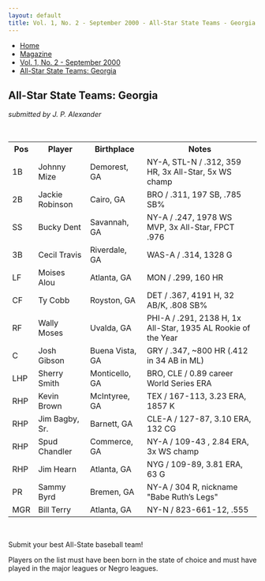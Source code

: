 ```yaml
---
layout: default
title: Vol. 1, No. 2 - September 2000 - All-Star State Teams - Georgia
---
```

<nav class="breadcrumb" aria-label="breadcrumbs">
  <ul>
    <li><a href="{{ site.url }}{{ site.baseurl }}/index.html">Home</a></li>
    <li><a href="../magazine-home.html">Magazine</a></li>
    <li><a href="bi_vol_1_no_2_home.html">Vol. 1, No. 2 - September 2000</a></li>
    <li class="is-active"><a href="#" aria-current="page">All-Star State Teams:  Georgia</a></li>
  </ul>
</nav>

<section class="storycontent all-star-state-teams">
  <h1>All-Star State Teams:  Georgia</h1>
  <p><em>submitted by J. P. Alexander</em></p>
  <br />

  <table>
    <tr>
      <th>Pos</th><th>Player</th><th>Birthplace</th><th>Notes</th>
    </tr>
    <tr>
      <td>1B</td><td>Johnny Mize</td><td>Demorest, GA</td><td>NY-A, STL-N / .312, 359 HR, 3x All-Star, 5x WS champ</td>
    </tr>
    <tr>
      <td>2B</td><td>Jackie Robinson</td><td>Cairo, GA</td><td>BRO / .311, 197 SB, .785 SB%</td>
    </tr>
    <tr>
      <td>SS</td><td>Bucky Dent</td><td>Savannah, GA</td><td>NY-A / .247, 1978 WS MVP, 3x All-Star, FPCT .976</td>
    </tr>
    <tr>
      <td>3B</td><td>Cecil Travis</td><td>Riverdale, GA</td><td>WAS-A / .314, 1328 G</td>
    </tr>
    <tr>
      <td>LF</td><td>Moises Alou</td><td>Atlanta, GA</td><td>MON / .299, 160 HR</td>
    </tr>
    <tr>
      <td>CF</td><td>Ty Cobb</td><td>Royston, GA</td><td>DET / .367, 4191 H, 32 AB/K, .808 SB%</td>
    </tr>
    <tr>
      <td>RF</td><td>Wally Moses</td><td>Uvalda, GA</td><td>PHI-A / .291, 2138 H, 1x All-Star, 1935 AL Rookie of the Year</td>
    </tr>
    <tr>
      <td>C</td><td>Josh Gibson</td><td>Buena Vista, GA</td><td>GRY / .347, ~800 HR (.412 in 34 AB in ML)</td>
    </tr>
    <tr>
      <td>LHP</td><td>Sherry Smith</td><td>Monticello, GA</td><td>BRO, CLE / 0.89 career World Series ERA</td>
    </tr>
    <tr>
      <td>RHP</td><td>Kevin Brown</td><td>McIntyree, GA</td><td>TEX / 167-113, 3.23 ERA, 1857 K</td>
    </tr>
    <tr>
      <td>RHP</td><td>Jim Bagby, Sr.</td><td>Barnett, GA</td><td>CLE-A / 127-87, 3.10 ERA, 132 CG</td>
    </tr>
    <tr>
      <td>RHP</td><td>Spud Chandler</td><td>Commerce, GA</td><td>NY-A / 109-43 , 2.84 ERA, 3x WS champ</td>
    </tr>
    <tr>
      <td>RHP</td><td>Jim Hearn</td><td>Atlanta, GA</td><td>NYG / 109-89, 3.81 ERA, 63 G</td>
    </tr>
    <tr>
      <td>PR</td><td>Sammy Byrd</td><td>Bremen, GA</td><td>NY-A / 304 R, nickname &quot;Babe Ruth&rsquo;s Legs&quot;</td>
    </tr>
    <tr>
      <td>MGR</td><td>Bill Terry</td><td>Atlanta, GA</td><td>NY-N / 823-661-12, .555</td>
    </tr>
  </table>
  <br />

  <p>
    Submit your best All-State baseball team!
  </p>
  
  <p>
    Players on the list must have been born in the state of choice and must have played in the major leagues or Negro leagues.
  </p>
</section>
